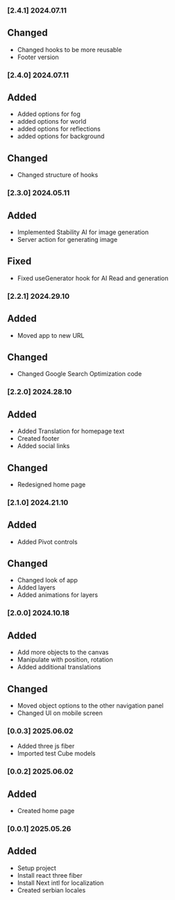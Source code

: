 ### [2.4.1] 2024.07.11

## Changed

- Changed hooks to be more reusable
- Footer version

### [2.4.0] 2024.07.11

## Added

- Added options for fog
- added options for world
- added options for reflections
- added options for background

## Changed

- Changed structure of hooks

### [2.3.0] 2024.05.11

## Added

- Implemented Stability AI for image generation
- Server action for generating image

## Fixed

- Fixed useGenerator hook for AI Read and generation

### [2.2.1] 2024.29.10

## Added

- Moved app to new URL

## Changed

- Changed Google Search Optimization code

### [2.2.0] 2024.28.10

## Added

- Added Translation for homepage text
- Created footer
- Added social links

## Changed

- Redesigned home page

### [2.1.0] 2024.21.10

## Added

- Added Pivot controls

## Changed

- Changed look of app
- Added layers
- Added animations for layers

### [2.0.0] 2024.10.18

## Added

- Add more objects to the canvas
- Manipulate with position, rotation
- Added additional translations

## Changed

- Moved object options to the other navigation panel
- Changed UI on mobile screen

### [0.0.3] 2025.06.02

- Added three js fiber
- Imported test Cube models

### [0.0.2] 2025.06.02

## Added

- Created home page

### [0.0.1] 2025.05.26

## Added

- Setup project
- Install react three fiber
- Install Next intl for localization
- Created serbian locales
